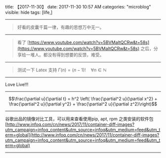 title: 【2017-11-30】
date: 2017-11-30 10:57 AM
categories: "microblog"
visible: hide
tags: [life,]

---

> 好看的皮囊千篇一律，有趣的思想万中无一。


---


> 看了 [https://www.youtube.com/watch?v=5BVMaItQCRw&t=58s](https://www.youtube.com/watch?v=5BVMaItQCRw&t=58s) 之后，分享给一堆人。都没有得到想要的反馈，难受。


---



> 测试一下 Latex 支持 $\Gamma(n) = (n-1)!\quad\forall n\in\mathbb N$


---


Love Live!!!


---


$$\frac{\partial u}{\partial t}
= h^2 \left( \frac{\partial^2 u}{\partial x^2} +
\frac{\partial^2 u}{\partial y^2} +
\frac{\partial^2 u}{\partial z^2}\right)$$



---


谷歌出品的镜像对比工具，可以用来查看使用pip, apt, rpm  之类安装的软件包 [http://www.infoq.com/cn/news/2017/11/container-diff-images?utm_campaign=infoq_content&utm_source=infoq&utm_medium=feed&utm_term=global](http://www.infoq.com/cn/news/2017/11/container-diff-images?utm_campaign=infoq_content&utm_source=infoq&utm_medium=feed&utm_term=global)


---





